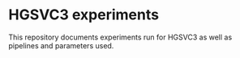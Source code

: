 # HGSVC3 experiments

This repository documents experiments run for HGSVC3 as well as pipelines and parameters used.
